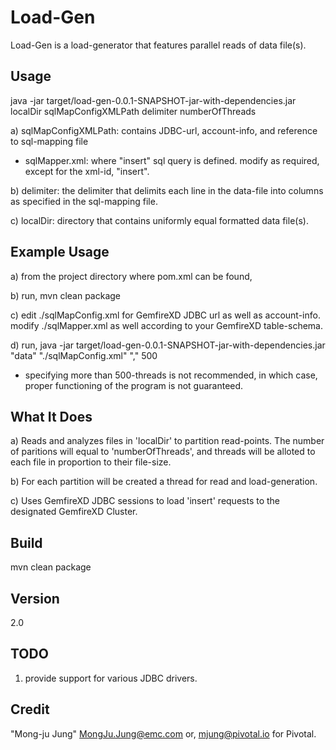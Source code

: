 Load-Gen
=========

Load-Gen is a load-generator that features parallel reads of data file(s).

Usage
----
java -jar target/load-gen-0.0.1-SNAPSHOT-jar-with-dependencies.jar localDir sqlMapConfigXMLPath delimiter numberOfThreads

a) sqlMapConfigXMLPath: contains JDBC-url, account-info, and reference to sql-mapping file

* sqlMapper.xml: where "insert" sql query is defined. modify as required, except for the xml-id, "insert".

b) delimiter: the delimiter that delimits each line in the data-file into columns as specified in the sql-mapping file.

c) localDir: directory that contains uniformly equal formatted data file(s).

Example Usage
----
a) from the project directory where pom.xml can be found,

b) run, mvn clean package

c) edit ./sqlMapConfig.xml for GemfireXD JDBC url as well as account-info. modify ./sqlMapper.xml as well according to your GemfireXD table-schema. 

d) run, java -jar target/load-gen-0.0.1-SNAPSHOT-jar-with-dependencies.jar "data" "./sqlMapConfig.xml" "," 500

* specifying more than 500-threads is not recommended, in which case, proper functioning of the program is not guaranteed.

What It Does
----
a) Reads and analyzes files in 'localDir' to partition read-points. The number of paritions will equal to 'numberOfThreads', and threads will be alloted to each file in proportion to their file-size.

b) For each partition will be created a thread for read and load-generation.

c) Uses GemfireXD JDBC sessions to load 'insert' requests to the designated GemfireXD Cluster.

Build
----
mvn clean package

Version
----
2.0

TODO
----
1. provide support for various JDBC drivers.

Credit
----
"Mong-ju Jung" <MongJu.Jung@emc.com> or, <mjung@pivotal.io> for Pivotal.

